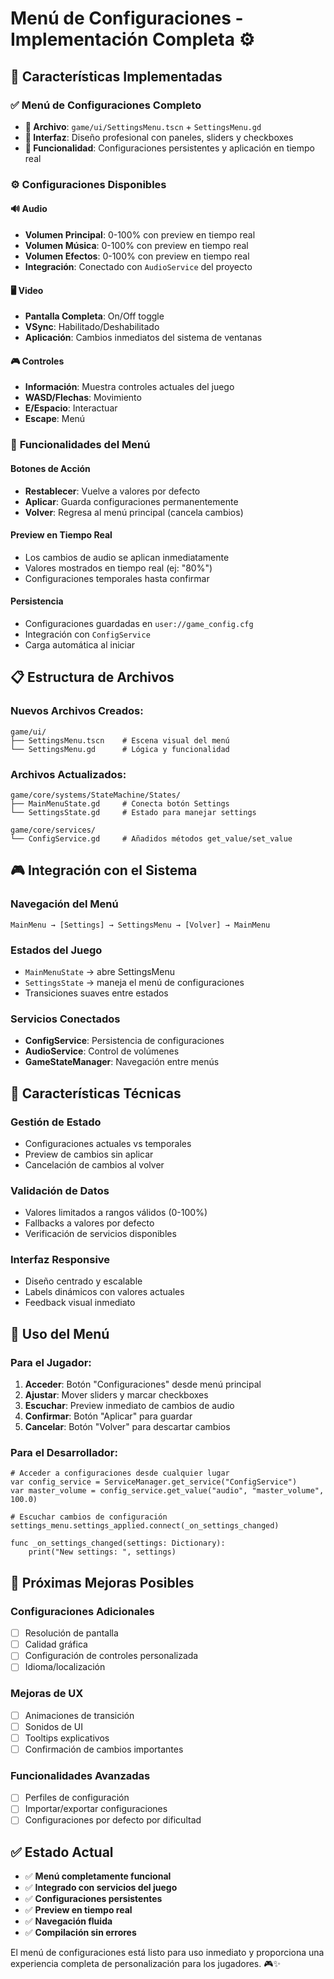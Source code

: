 # Menú de Configuraciones - Implementación Completa ⚙️

## 🎯 Características Implementadas

### ✅ **Menú de Configuraciones Completo**
- **📁 Archivo**: `game/ui/SettingsMenu.tscn` + `SettingsMenu.gd`
- **🎨 Interfaz**: Diseño profesional con paneles, sliders y checkboxes
- **🔧 Funcionalidad**: Configuraciones persistentes y aplicación en tiempo real

### ⚙️ **Configuraciones Disponibles**

#### **🔊 Audio**
- **Volumen Principal**: 0-100% con preview en tiempo real
- **Volumen Música**: 0-100% con preview en tiempo real  
- **Volumen Efectos**: 0-100% con preview en tiempo real
- **Integración**: Conectado con `AudioService` del proyecto

#### **🖥️ Video**
- **Pantalla Completa**: On/Off toggle
- **VSync**: Habilitado/Deshabilitado
- **Aplicación**: Cambios inmediatos del sistema de ventanas

#### **🎮 Controles**
- **Información**: Muestra controles actuales del juego
- **WASD/Flechas**: Movimiento
- **E/Espacio**: Interactuar
- **Escape**: Menú

### 🔄 **Funcionalidades del Menú**

#### **Botones de Acción**
- **Restablecer**: Vuelve a valores por defecto
- **Aplicar**: Guarda configuraciones permanentemente
- **Volver**: Regresa al menú principal (cancela cambios)

#### **Preview en Tiempo Real**
- Los cambios de audio se aplican inmediatamente
- Valores mostrados en tiempo real (ej: "80%")
- Configuraciones temporales hasta confirmar

#### **Persistencia**
- Configuraciones guardadas en `user://game_config.cfg`
- Integración con `ConfigService`
- Carga automática al iniciar

## 📋 Estructura de Archivos

### **Nuevos Archivos Creados:**
```
game/ui/
├── SettingsMenu.tscn    # Escena visual del menú
└── SettingsMenu.gd      # Lógica y funcionalidad
```

### **Archivos Actualizados:**
```
game/core/systems/StateMachine/States/
├── MainMenuState.gd     # Conecta botón Settings
└── SettingsState.gd     # Estado para manejar settings

game/core/services/
└── ConfigService.gd     # Añadidos métodos get_value/set_value
```

## 🎮 **Integración con el Sistema**

### **Navegación del Menú**
```
MainMenu → [Settings] → SettingsMenu → [Volver] → MainMenu
```

### **Estados del Juego**
- `MainMenuState` → abre SettingsMenu
- `SettingsState` → maneja el menú de configuraciones
- Transiciones suaves entre estados

### **Servicios Conectados**
- **ConfigService**: Persistencia de configuraciones
- **AudioService**: Control de volúmenes
- **GameStateManager**: Navegación entre menús

## 🔧 **Características Técnicas**

### **Gestión de Estado**
- Configuraciones actuales vs temporales
- Preview de cambios sin aplicar
- Cancelación de cambios al volver

### **Validación de Datos**
- Valores limitados a rangos válidos (0-100%)
- Fallbacks a valores por defecto
- Verificación de servicios disponibles

### **Interfaz Responsive**
- Diseño centrado y escalable
- Labels dinámicos con valores actuales
- Feedback visual inmediato

## 🎯 **Uso del Menú**

### **Para el Jugador:**
1. **Acceder**: Botón "Configuraciones" desde menú principal
2. **Ajustar**: Mover sliders y marcar checkboxes
3. **Escuchar**: Preview inmediato de cambios de audio
4. **Confirmar**: Botón "Aplicar" para guardar
5. **Cancelar**: Botón "Volver" para descartar cambios

### **Para el Desarrollador:**
```gdscript
# Acceder a configuraciones desde cualquier lugar
var config_service = ServiceManager.get_service("ConfigService")
var master_volume = config_service.get_value("audio", "master_volume", 100.0)

# Escuchar cambios de configuración
settings_menu.settings_applied.connect(_on_settings_changed)

func _on_settings_changed(settings: Dictionary):
    print("New settings: ", settings)
```

## 🚀 **Próximas Mejoras Posibles**

### **Configuraciones Adicionales**
- [ ] Resolución de pantalla
- [ ] Calidad gráfica
- [ ] Configuración de controles personalizada
- [ ] Idioma/localización

### **Mejoras de UX**
- [ ] Animaciones de transición
- [ ] Sonidos de UI
- [ ] Tooltips explicativos
- [ ] Confirmación de cambios importantes

### **Funcionalidades Avanzadas**
- [ ] Perfiles de configuración
- [ ] Importar/exportar configuraciones
- [ ] Configuraciones por defecto por dificultad

## ✅ **Estado Actual**

- ✅ **Menú completamente funcional**
- ✅ **Integrado con servicios del juego**
- ✅ **Configuraciones persistentes**
- ✅ **Preview en tiempo real**
- ✅ **Navegación fluida**
- ✅ **Compilación sin errores**

El menú de configuraciones está listo para uso inmediato y proporciona una experiencia completa de personalización para los jugadores. 🎮✨
